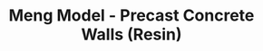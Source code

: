 ---
layout: product
title: "Meng Model - Precast Concrete Walls (Resin)"
price: "2800" 
desc: "N/A"
img_path: "/assets/img/MM-SPS--031.jpg"
brand: "N/A"
available: false
special_offer: false
new: false
soon: false
cat: "010000"
subcat: "011000"
subsubcat: "0N/A"
sifra: "MM-SPS--031"
---